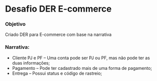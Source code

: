 # Desafio DER E-commerce
### Objetivo

Criado DER para E-commerce com base na narrativa 

### **Narrativa:**

- Cliente PJ e PF – Uma conta pode ser PJ ou PF, mas não pode ter as duas informações;
- Pagamento – Pode ter cadastrado mais de uma forma de pagamento;
- Entrega – Possui status e código de rastreio;
